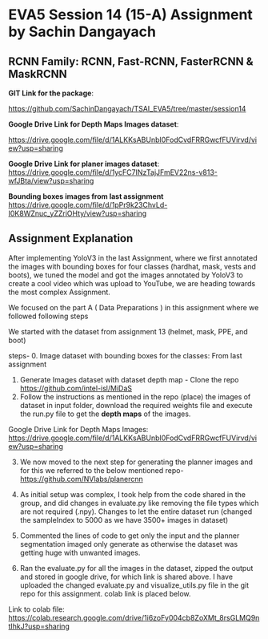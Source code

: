 # EVA5 Session 14 (15-A) Assignment by Sachin Dangayach

## RCNN Family: RCNN, Fast-RCNN, FasterRCNN & MaskRCNN

**GIT Link for the package**:

https://github.com/SachinDangayach/TSAI_EVA5/tree/master/session14

**Google Drive Link for Depth Maps Images dataset**:

https://drive.google.com/file/d/1ALKKsABUnbI0FodCvdFRRGwcfFUVirvd/view?usp=sharing

**Google Drive Link for planer images dataset**:
https://drive.google.com/file/d/1ycFC7INzTajJFmEV22ns-v813-wfJBta/view?usp=sharing

**Bounding boxes images from last assignment**
https://drive.google.com/file/d/1pPr9k23ChvLd-I0K8WZnuc_yZZriOHty/view?usp=sharing

## Assignment Explanation

After implementing YoloV3 in the last Assignment, where we first annotated the
images with bounding boxes for four classes (hardhat, mask, vests and boots), we
tuned the model and got the images annotated by YoloV3 to create a cool video which
was upload to YouTube, we are heading towards the most complex Assignment.

We focused on the part A ( Data Preparations ) in this assignment where we followed
following steps

We started with the dataset from assignment 13 (helmet, mask, PPE, and boot)

steps-
0. Image dataset with bounding boxes for the classes: From last assignment
1. Generate Images dataset with dataset depth map - Clone the repo https://github.com/intel-isl/MiDaS
2. Follow the instructions as mentioned in the repo (place) the images of dataset in input folder,
download the required weights file and execute the run.py file to get the **depth maps** of the images.

Google Drive Link for Depth Maps Images: https://drive.google.com/file/d/1ALKKsABUnbI0FodCvdFRRGwcfFUVirvd/view?usp=sharing

3. We now moved to the next step for generating the planner images and for this we referred to the below mentioned repo-
https://github.com/NVlabs/planercnn

4. As initial setup was complex, I took help from the code shared in the group, and did changes in evaluate.py like removing
the file types which are not required (.npy). Changes to let the entire dataset run (changed the sampleIndex to 5000 as we have
  3500+ images in dataset)

5. Commented the lines of code to get only the input and the planner segmentation imaged only generate as otherwise the dataset
was getting huge with unwanted images.

6. Ran the evaluate.py for all the images in the dataset, zipped the output and stored in google drive, for which link is shared above.
I have uploaded the changed evaluate.py and visualize_utils.py file in the git repo for this assignment. colab link is placed below.

  Link to colab file: https://colab.research.google.com/drive/1i6zoFy004cb8ZoXMt_8rsGLMQ9ntIhkJ?usp=sharing
